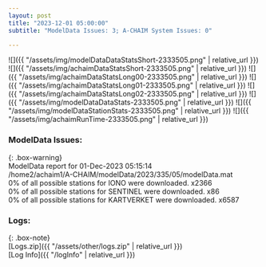 ```yaml
---
layout: post
title: "2023-12-01 05:00:00"
subtitle: "ModelData Issues: 3; A-CHAIM System Issues: 0"

---
```


![]({{ "/assets/img/modelDataDataStatsShort-2333505.png" | relative_url }})
![]({{ "/assets/img/achaimDataStatsShort-2333505.png" | relative_url }})
![]({{ "/assets/img/achaimDataStatsLong00-2333505.png" | relative_url }})
![]({{ "/assets/img/achaimDataStatsLong01-2333505.png" | relative_url }})
![]({{ "/assets/img/achaimDataStatsLong02-2333505.png" | relative_url }})
![]({{ "/assets/img/modelDataDataStats-2333505.png" | relative_url }})
![]({{ "/assets/img/modelDataStationStats-2333505.png" | relative_url }})
![]({{ "/assets/img/achaimRunTime-2333505.png" | relative_url }})


### ModelData Issues:  
  
{: .box-warning}  
 ModelData report for 01-Dec-2023 05:15:14   
 /home2/achaim1/A-CHAIM/modelData/2023/335/05/modelData.mat   
 0% of all possible stations for IONO were downloaded. x2366   
 0% of all possible stations for SENTINEL were downloaded. x86   
 0% of all possible stations for KARTVERKET were downloaded. x6587   
  


### Logs:  
  
{: .box-note}  
[Logs.zip]({{ "/assets/other/logs.zip" | relative_url }})  
[Log Info]({{ "/logInfo" | relative_url }})  
